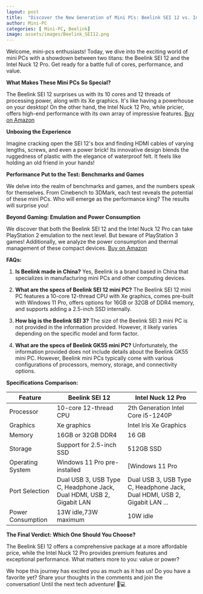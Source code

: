 ```yaml
---
layout: post
title:  "Discover the New Generation of Mini PCs: Beelink SEI 12 vs. Intel Nuck 12 Pro"
author: Mini-PC
categories: [ Mini-PC, Beelink]
image: assets/images/Beelink_SEI12.png
---
```


Welcome, mini-pcs enthusiasts! Today, we dive into the exciting world of mini PCs with a showdown between two titans: the Beelink SEI 12 and the Intel Nuck 12 Pro. Get ready for a battle full of cores, performance, and value.

**What Makes These Mini PCs So Special?**

The Beelink SEI 12 surprises us with its 10 cores and 12 threads of processing power, along with its Xe graphics. It's like having a powerhouse on your desktop! On the other hand, the Intel Nuck 12 Pro, while pricier, offers high-end performance with its own array of impressive features. [Buy on Amazon](https://amzn.to/3uCl8Vz)


**Unboxing the Experience**

Imagine cracking open the SEI 12's box and finding HDMI cables of varying lengths, screws, and even a power brick! Its innovative design blends the ruggedness of plastic with the elegance of waterproof felt. It feels like holding an old friend in your hands!

**Performance Put to the Test: Benchmarks and Games**

We delve into the realm of benchmarks and games, and the numbers speak for themselves. From Cinebench to 3DMark, each test reveals the potential of these mini PCs. Who will emerge as the performance king? The results will surprise you!

**Beyond Gaming: Emulation and Power Consumption**

We discover that both the Beelink SEI 12 and the Intel Nuck 12 Pro can take PlayStation 2 emulation to the next level. But beware of PlayStation 3 games! Additionally, we analyze the power consumption and thermal management of these compact devices. [Buy on Amazon](https://amzn.to/3uCl8Vz)

**FAQs:**

1. **Is Beelink made in China?**
   Yes, Beelink is a brand based in China that specializes in manufacturing mini PCs and other computing devices.

2. **What are the specs of Beelink SEI 12 mini PC?**
   The Beelink SEI 12 mini PC features a 10-core 12-thread CPU with Xe graphics, comes pre-built with Windows 11 Pro, offers options for 16GB or 32GB of DDR4 memory, and supports adding a 2.5-inch SSD internally.

3. **How big is the Beelink SEI 3?**
   The size of the Beelink SEI 3 mini PC is not provided in the information provided. However, it likely varies depending on the specific model and form factor.

4. **What are the specs of Beelink GK55 mini PC?**
   Unfortunately, the information provided does not include details about the Beelink GK55 mini PC. However, Beelink mini PCs typically come with various configurations of processors, memory, storage, and connectivity options.

**Specifications Comparison:**

| Feature          | Beelink SEI 12                       | Intel Nuck 12 Pro                   |
|------------------|--------------------------------------|-------------------------------------|
| Processor        | 10-core 12-thread CPU                | 2th Generation Intel Core i5-1240P          |
| Graphics         | Xe graphics                          |  Intel Iris Xe Graphics           |
| Memory           | 16GB or 32GB DDR4                    | 16 GB            |
| Storage          | Support for 2.5-inch SSD             | 512GB SSD            |
| Operating System | Windows 11 Pro pre-installed         | [Windows 11 Pro                 |
| Port Selection   | Dual USB 3, USB Type C, Headphone Jack, Dual HDMI, USB 2, Gigabit LAN |  Dual USB 3, USB Type C, Headphone Jack, Dual HDMI, USB 2, Gigabit LAN ... |
| Power Consumption| 13W idle,73W maximum    | 10W idle  |

**The Final Verdict: Which One Should You Choose?**

The Beelink SEI 12 offers a comprehensive package at a more affordable price, while the Intel Nuck 12 Pro provides premium features and exceptional performance. What matters more to you: value or power?

We hope this journey has excited you as much as it has us! Do you have a favorite yet? Share your thoughts in the comments and join the conversation! Until the next tech adventure! 🚀💻
